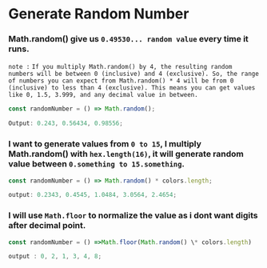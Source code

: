 # Generate Random Number

### Math.random() give us `0.49530... random value` every time it runs.

`note :`
`If you multiply Math.random() by 4, the resulting random numbers will be between 0 (inclusive) and 4 (exclusive). So, the range of numbers you can expect from Math.random() * 4 will be from 0 (inclusive) to less than 4 (exclusive). This means you can get values like 0, 1.5, 3.999, and any decimal value in between.`

```js
const randomNumber = () => Math.random();

Output: 0.243, 0.56434, 0.98556;
```

### I want to generate values from `0 to 15`, I multiply Math.random() with `hex.length(16)`, it will generate random value between `0.something to 15.something`.

```js
const randomNumber = () => Math.random() * colors.length;

output: 0.2343, 0.4545, 1.0484, 3.0564, 2.4654;
```

### I will use `Math.floor` to normalize the value as i dont want digits after decimal point.

```js
const randomNumber = () =>Math.floor(Math.random() \* colors.length)

output : 0, 2, 1, 3, 4, 8;
```
